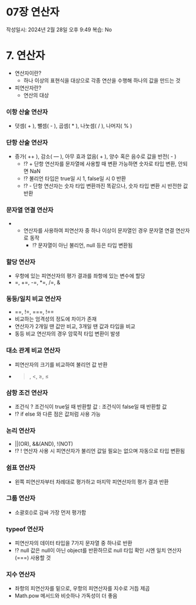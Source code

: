 # 07장 연산자

작성일시: 2024년 2월 28일 오후 9:49
복습: No

# 7. 연산자

- 연산자이란?
    - 하나 이상의 표현식을 대상으로 각종 연산을 수행해 하나의 값을 만드는 것
- 피연산자란?
    - 연산의 대상

### 이항 산술 연산자

- 덧셈( + ), 뺄셈( - ), 곱셈( * ), 나눗셈( / ), 나머지( % )

### 단항 산술 연산자

- 증가( ++ ), 감소( — ), 아무 효과 없음( + ), 양수 혹은 음수로 값을 반전( - )
    - ⁉ + 단항 연산자를 문자열에 사용할 때 변환 가능하면 숫자로 타입 변환, 안되면 NaN
    - ⁉ 불리언 타입은 true일 시 1, false일 시 0 반환
    - ⁉ - 단항 연산자는 숫자 타입 변환까진 똑같으나, 숫자 타입 변환 시 반전한 값 반환

### 문자열 연결 연산자

- + 연산자를 사용하여 피연산자 중 하나 이상이 문자열인 경우 문자열 연결 연산자로 동작
    - ⁉ 문자열이 아닌 불리언, null 등은 타입 변환됨

### 할당 연산자

- 우항에 있는 피연산자의 평가 결과를 좌항에 있는 변수에 할당
- =, +=, -=, *=, /=, &

### 동등/일치 비교 연산자

- ==, !=, ===, !==
- 비교하는 엄격성의 정도에 차이가 존재
- 연산자가 2개일 땐 값만 비교, 3개일 땐 값과 타입을 비교
- 동등 비교 연산자의 경우 암묵적 타입 변환이 발생

### 대소 관계 비교 연산자

- 피연산자의 크기를 비교하여 불리언 값 반환
- >, <, ≥, ≤

### 삼항 조건 연산자

- 조건식 ? 조건식이 true일 때 반환할 값 : 조건식이 false일 때 반환할 값
- ⁉ if else 와 다른 점은 값처럼 사용 가능

### 논리 연산자

- ||(OR), &&(AND), !(NOT)
- ⁉ ! 연산자 사용 시 피연산자가 불리언 값일 필요는 없으며 자동으로 타입 변환됨

### 쉼표 연산자

- 왼쪽 피연산자부터 차례대로 평가하고 마지막 피연산자의 평가 결과 반환

### 그룹 연산자

- 소괄호()로 감싸 가장 먼저 평가함

### typeof 연산자

- 피연산자의 데이터 타입을 7가지 문자열 중 하나로 반환
- ⁉ null 값은 null이 아닌 object를 반환하므로 null 타입 확인 시엔 일치 연산자(===) 사용할 것

### 지수 연산자

- 좌항의 피연산자를 밑으로, 우항의 피연산자를 지수로 거듭 제곱
- Math.pow 메서드와 비슷하나 가독성이 더 좋음
